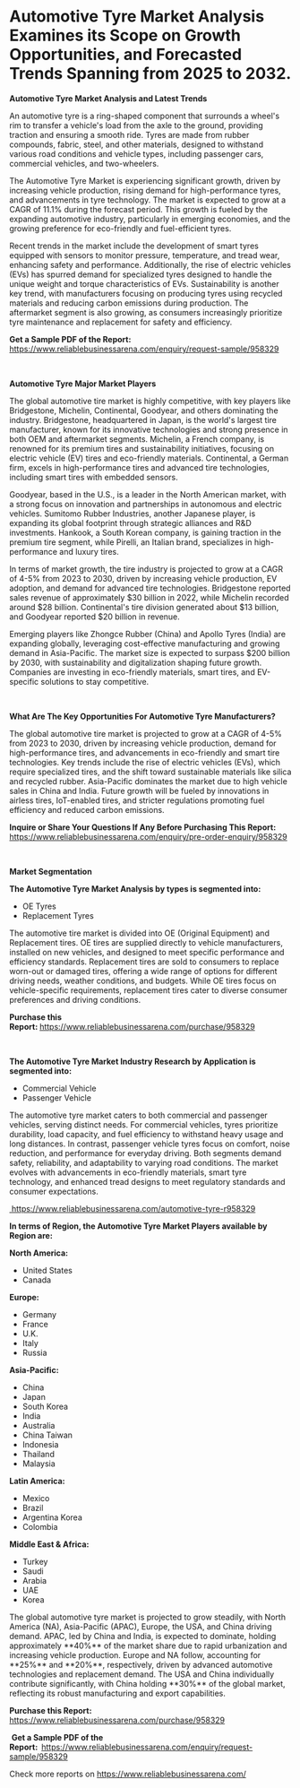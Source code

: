<p><h1>Automotive Tyre Market Analysis Examines its Scope on Growth Opportunities, and Forecasted Trends Spanning from 2025 to 2032.</h1></p><p><strong>Automotive Tyre Market Analysis and Latest Trends</strong></p>
<p><p>An automotive tyre is a ring-shaped component that surrounds a wheel's rim to transfer a vehicle's load from the axle to the ground, providing traction and ensuring a smooth ride. Tyres are made from rubber compounds, fabric, steel, and other materials, designed to withstand various road conditions and vehicle types, including passenger cars, commercial vehicles, and two-wheelers.</p><p>The Automotive Tyre Market is experiencing significant growth, driven by increasing vehicle production, rising demand for high-performance tyres, and advancements in tyre technology. The market is expected to grow at a CAGR of 11.1% during the forecast period. This growth is fueled by the expanding automotive industry, particularly in emerging economies, and the growing preference for eco-friendly and fuel-efficient tyres.</p><p>Recent trends in the market include the development of smart tyres equipped with sensors to monitor pressure, temperature, and tread wear, enhancing safety and performance. Additionally, the rise of electric vehicles (EVs) has spurred demand for specialized tyres designed to handle the unique weight and torque characteristics of EVs. Sustainability is another key trend, with manufacturers focusing on producing tyres using recycled materials and reducing carbon emissions during production. The aftermarket segment is also growing, as consumers increasingly prioritize tyre maintenance and replacement for safety and efficiency.</p></p>
<p><strong>Get a Sample PDF of the Report:&nbsp;</strong> <a href="https://www.reliablebusinessarena.com/enquiry/request-sample/958329?utm_campaign=1932&utm_medium=2&utm_source=Github&utm_content=ia&utm_term=23012025&utm_id=automotive-tyre">https://www.reliablebusinessarena.com/enquiry/request-sample/958329</a></p>
<p>&nbsp;</p>
<p><strong>Automotive Tyre Major Market Players</strong></p>
<p><p>The global automotive tire market is highly competitive, with key players like Bridgestone, Michelin, Continental, Goodyear, and others dominating the industry. Bridgestone, headquartered in Japan, is the world's largest tire manufacturer, known for its innovative technologies and strong presence in both OEM and aftermarket segments. Michelin, a French company, is renowned for its premium tires and sustainability initiatives, focusing on electric vehicle (EV) tires and eco-friendly materials. Continental, a German firm, excels in high-performance tires and advanced tire technologies, including smart tires with embedded sensors.</p><p>Goodyear, based in the U.S., is a leader in the North American market, with a strong focus on innovation and partnerships in autonomous and electric vehicles. Sumitomo Rubber Industries, another Japanese player, is expanding its global footprint through strategic alliances and R&D investments. Hankook, a South Korean company, is gaining traction in the premium tire segment, while Pirelli, an Italian brand, specializes in high-performance and luxury tires.</p><p>In terms of market growth, the tire industry is projected to grow at a CAGR of 4-5% from 2023 to 2030, driven by increasing vehicle production, EV adoption, and demand for advanced tire technologies. Bridgestone reported sales revenue of approximately $30 billion in 2022, while Michelin recorded around $28 billion. Continental's tire division generated about $13 billion, and Goodyear reported $20 billion in revenue.</p><p>Emerging players like Zhongce Rubber (China) and Apollo Tyres (India) are expanding globally, leveraging cost-effective manufacturing and growing demand in Asia-Pacific. The market size is expected to surpass $200 billion by 2030, with sustainability and digitalization shaping future growth. Companies are investing in eco-friendly materials, smart tires, and EV-specific solutions to stay competitive.</p></p>
<p>&nbsp;</p>
<p><strong>What Are The Key Opportunities For Automotive Tyre Manufacturers?</strong></p>
<p><p>The global automotive tire market is projected to grow at a CAGR of 4-5% from 2023 to 2030, driven by increasing vehicle production, demand for high-performance tires, and advancements in eco-friendly and smart tire technologies. Key trends include the rise of electric vehicles (EVs), which require specialized tires, and the shift toward sustainable materials like silica and recycled rubber. Asia-Pacific dominates the market due to high vehicle sales in China and India. Future growth will be fueled by innovations in airless tires, IoT-enabled tires, and stricter regulations promoting fuel efficiency and reduced carbon emissions.</p></p>
<p><strong>Inquire or Share Your Questions If Any Before Purchasing This Report:</strong> <a href="https://www.reliablebusinessarena.com/enquiry/pre-order-enquiry/958329?utm_campaign=1932&utm_medium=2&utm_source=Github&utm_content=ia&utm_term=23012025&utm_id=automotive-tyre">https://www.reliablebusinessarena.com/enquiry/pre-order-enquiry/958329</a></p>
<p>&nbsp;</p>
<p><strong>Market Segmentation</strong></p>
<p><strong>The Automotive Tyre Market Analysis by types is segmented into:</strong></p>
<p><ul><li>OE Tyres</li><li>Replacement Tyres</li></ul></p>
<p><p>The automotive tire market is divided into OE (Original Equipment) and Replacement tires. OE tires are supplied directly to vehicle manufacturers, installed on new vehicles, and designed to meet specific performance and efficiency standards. Replacement tires are sold to consumers to replace worn-out or damaged tires, offering a wide range of options for different driving needs, weather conditions, and budgets. While OE tires focus on vehicle-specific requirements, replacement tires cater to diverse consumer preferences and driving conditions.</p></p>
<p><strong>Purchase this Report:&nbsp;</strong><a href="https://www.reliablebusinessarena.com/purchase/958329?utm_campaign=1932&utm_medium=2&utm_source=Github&utm_content=ia&utm_term=23012025&utm_id=automotive-tyre">https://www.reliablebusinessarena.com/purchase/958329</a></p>
<p>&nbsp;</p>
<p><strong>The Automotive Tyre Market Industry Research by Application is segmented into:</strong></p>
<p><ul><li>Commercial Vehicle</li><li>Passenger Vehicle</li></ul></p>
<p><p>The automotive tyre market caters to both commercial and passenger vehicles, serving distinct needs. For commercial vehicles, tyres prioritize durability, load capacity, and fuel efficiency to withstand heavy usage and long distances. In contrast, passenger vehicle tyres focus on comfort, noise reduction, and performance for everyday driving. Both segments demand safety, reliability, and adaptability to varying road conditions. The market evolves with advancements in eco-friendly materials, smart tyre technology, and enhanced tread designs to meet regulatory standards and consumer expectations.</p></p>
<p><a href="https://www.reliablebusinessarena.com/automotive-tyre-r958329?utm_campaign=1932&utm_medium=2&utm_source=Github&utm_content=ia&utm_term=23012025&utm_id=automotive-tyre">&nbsp;https://www.reliablebusinessarena.com/automotive-tyre-r958329</a></p>
<p><strong>In terms of Region, the Automotive Tyre Market Players available by Region are:</strong></p>
<p>
    <p> <strong> North America: </strong>
        <ul>
            <li>United States</li>
            <li>Canada</li>
        </ul>
        </p> 
    <p> <strong> Europe: </strong>
        <ul>
            <li>Germany</li>
            <li>France</li>
            <li>U.K.</li>
            <li>Italy</li>
            <li>Russia</li>
        </ul>
        </p> 
    <p> <strong> Asia-Pacific: </strong>
        <ul>
            <li>China</li>
            <li>Japan</li>
            <li>South Korea</li>
            <li>India</li>
            <li>Australia</li>
            <li>China Taiwan</li>
            <li>Indonesia</li>
            <li>Thailand</li>
            <li>Malaysia</li>
        </ul>
        </p> 
    <p> <strong> Latin America: </strong>
        <ul>
            <li>Mexico</li>
            <li>Brazil</li>
            <li>Argentina Korea</li>
            <li>Colombia</li>
        </ul>
        </p> 
    <p> <strong> Middle East & Africa: </strong>
        <ul>
            <li>Turkey</li>
            <li>Saudi</li>
            <li>Arabia</li>
            <li>UAE</li>
            <li>Korea</li>
        </ul>
    </p>
    </p>
<p><p>The global automotive tyre market is projected to grow steadily, with North America (NA), Asia-Pacific (APAC), Europe, the USA, and China driving demand. APAC, led by China and India, is expected to dominate, holding approximately **40%** of the market share due to rapid urbanization and increasing vehicle production. Europe and NA follow, accounting for **25%** and **20%**, respectively, driven by advanced automotive technologies and replacement demand. The USA and China individually contribute significantly, with China holding **30%** of the global market, reflecting its robust manufacturing and export capabilities.</p></p>
<p><strong>Purchase this Report: </strong><a href="https://www.reliablebusinessarena.com/purchase/958329?utm_campaign=1932&utm_medium=2&utm_source=Github&utm_content=ia&utm_term=23012025&utm_id=automotive-tyre">https://www.reliablebusinessarena.com/purchase/958329</a></p>
<p>&nbsp;<strong>Get a Sample PDF of the Report:&nbsp;&nbsp;</strong><a href="https://www.reliablebusinessarena.com/enquiry/request-sample/958329?utm_campaign=1932&utm_medium=2&utm_source=Github&utm_content=ia&utm_term=23012025&utm_id=automotive-tyre">https://www.reliablebusinessarena.com/enquiry/request-sample/958329</a></p>
<p><strong></strong></p>
<p>Check more reports on <a href="https://www.reliablebusinessarena.com/?utm_campaign=1932&utm_medium=2&utm_source=Github&utm_content=ia&utm_term=23012025&utm_id=automotive-tyre">https://www.reliablebusinessarena.com/</a></p>